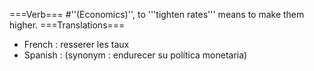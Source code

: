 ===Verb===
#''(Economics)'', to '''tighten rates''' means to make them higher.
===Translations===
* French : resserer les taux
* Spanish :  (synonym : endurecer su política monetaria)